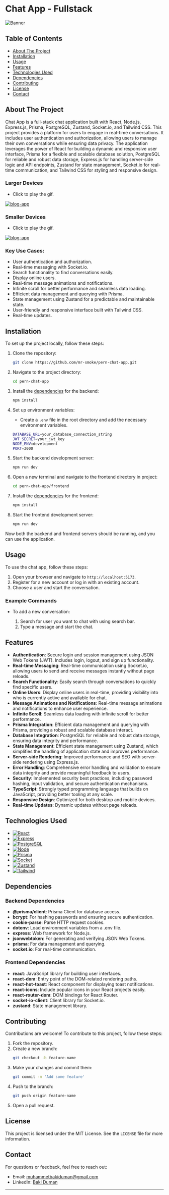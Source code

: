 # Chat App - Fullstack

![Banner](https://i.ibb.co/RP6K7wm/banner.png)

## Table of Contents

- [About The Project](#about-the-project)
- [Installation](#installation)
- [Usage](#usage)
- [Features](#features)
- [Technologies Used](#technologies-used)
- [Dependencies](#dependencies)
- [Contributing](#contributing)
- [License](#license)
- [Contact](#contact)

## About The Project

Chat App is a full-stack chat application built with React, Node.js, Express.js, Prisma, PostgreSQL, Zustand, Socket.io, and Tailwind CSS. This project provides a platform for users to engage in real-time conversations. It includes user authentication and authorization, allowing users to manage their own conversations while ensuring data privacy. The application leverages the power of React for building a dynamic and responsive user interface, Prisma for a flexible and scalable database solution, PostgreSQL for reliable and robust data storage, Express.js for handling server-side logic and API endpoints, Zustand for state management, Socket.io for real-time communication, and Tailwind CSS for styling and responsive design.

### Larger Devices

- Click to play the gif.

<a href="https://i.ibb.co/gdyNSsB/chat-app.gif" target="_blank"><img src="https://i.ibb.co/kJKj4YW/chat-app.gif" alt="blog-app" border="0" /></a>

### Smaller Devices

- Click to play the gif.

<a href="https://i.ibb.co/GMBGfZQ/mobile-chat-app.gif" target="_blank"><img src="https://i.ibb.co/gWHQb0Z/mobile-chat-app.gif" alt="blog-app" border="0" /></a>

### Key Use Cases:

- User authentication and authorization.
- Real-time messaging with Socket.io.
- Search functionality to find conversations easily.
- Display online users.
- Real-time message animations and notifications.
- Infinite scroll for better performance and seamless data loading.
- Efficient data management and querying with Prisma.
- State management using Zustand for a predictable and maintainable state.
- User-friendly and responsive interface built with Tailwind CSS.
- Real-time updates.

## Installation

To set up the project locally, follow these steps:

1. Clone the repository:

   ```bash
   git clone https://github.com/mr-smoke/pern-chat-app.git
   ```

2. Navigate to the project directory:

   ```bash
   cd pern-chat-app
   ```

3. Install the [dependencies](#dependencies) for the backend:

   ```bash
   npm install
   ```

4. Set up environment variables:

   - Create a `.env` file in the root directory and add the necessary environment variables.

   ```bash
   DATABASE_URL=your_database_connection_string
   JWT_SECRET=your_jwt_key
   NODE_ENV=development
   PORT=3000
   ```

5. Start the backend development server:

   ```bash
   npm run dev
   ```

6. Open a new terminal and navigate to the frontend directory in project:

   ```bash
   cd pern-chat-app/frontend
   ```

7. Install the [dependencies](#dependencies) for the frontend:

   ```bash
   npm install
   ```

8. Start the frontend development server:

   ```bash
   npm run dev
   ```

Now both the backend and frontend servers should be running, and you can use the application.

## Usage

To use the chat app, follow these steps:

1. Open your browser and navigate to `http://localhost:5173`.
2. Register for a new account or log in with an existing account.
3. Choose a user and start the conversation.

### Example Commands

- To add a new conversation:

  1. Search for user you want to chat with using search bar.
  2. Type a message and start the chat.

## Features

- **Authentication**: Secure login and session management using JSON Web Tokens (JWT). Includes login, logout, and sign up functionality.
- **Real-time Messaging**: Real-time communication using Socket.io, allowing users to send and receive messages instantly without page reloads.
- **Search Functionality**: Easily search through conversations to quickly find specific users.
- **Online Users**: Display online users in real-time, providing visibility into who is currently active and available for chat.
- **Message Animations and Notifications**: Real-time message animations and notifications to enhance user experience.
- **Infinite Scroll**: Seamless data loading with infinite scroll for better performance.
- **Prisma Integration**: Efficient data management and querying with Prisma, providing a robust and scalable database interact.
- **Database Integration**: PostgreSQL for reliable and robust data storage, ensuring data integrity and performance.
- **State Management**: Efficient state management using Zustand, which simplifies the handling of application state and improves performance.
- **Server-side Rendering**: Improved performance and SEO with server-side rendering using Express.js.
- **Error Handling**: Comprehensive error handling and validation to ensure data integrity and provide meaningful feedback to users.
- **Security**: Implemented security best practices, including password hashing, input validation, and secure authentication mechanisms.
- **TypeScript**: Strongly typed programming language that builds on JavaScript, providing better tooling at any scale.
- **Responsive Design**: Optimized for both desktop and mobile devices.
- **Real-time Updates**: Dynamic updates without page reloads.

## Technologies Used

- [![React][React.js]][React-url]
- [![Express][Express.js]][Express-url]
- [![PostgreSQL][PostgreSQL]][PostgreSQL-url]
- [![Node][Node.js]][Node-url]
- [![Prisma][Prisma]][Prisma-url]
- [![Socket][Socket.io]][Socket-url]
- [![Zustand][Zustand]][Zustand-url]
- [![Tailwind][Tailwind.css]][Tailwind-url]

## Dependencies

### Backend Dependencies

- **@prisma/client**: Prisma Client for database access.
- **bcrypt**: For hashing passwords and ensuring secure authentication.
- **cookie-parse**: Parse HTTP request cookies.
- **dotenv**: Load environment variables from a .env file.
- **express**: Web framework for Node.js.
- **jsonwebtoken**: For generating and verifying JSON Web Tokens.
- **prisma**: For data management and querying.
- **socket.io**: For real-time communication.

### Frontend Dependencies

- **react**: JavaScript library for building user interfaces.
- **react-dom**: Entry point of the DOM-related rendering paths.
- **react-hot-toast**: React component for displaying toast notifications.
- **react-icons**: Include popular icons in your React projects easily.
- **react-router-dom**: DOM bindings for React Router.
- **socket-io-client**: Client library for Socket.io.
- **zustand**: State management library.

## Contributing

Contributions are welcome! To contribute to this project, follow these steps:

1. Fork the repository.
2. Create a new branch:
   ```bash
   git checkout -b feature-name
   ```
3. Make your changes and commit them:
   ```bash
   git commit -m 'Add some feature'
   ```
4. Push to the branch:
   ```bash
   git push origin feature-name
   ```
5. Open a pull request.

## License

This project is licensed under the MIT License. See the `LICENSE` file for more information.

## Contact

For questions or feedback, feel free to reach out:

- Email: [muhammetbakiduman@gmail.com](mailto:muhammetbakiduman@gmail.com)
- LinkedIn: [Baki Duman](https://www.linkedin.com/in/muhammet-baki-duman-019451195/)

---

[React.js]: https://img.shields.io/badge/react-000000?style=for-the-badge&logo=react&logoColor=white
[React-url]: https://react.dev
[Express.js]: https://img.shields.io/badge/express-20232A?style=for-the-badge&logo=express&logoColor=61DAFB
[Express-url]: https://expressjs.com
[PostgreSQL]: https://img.shields.io/badge/postgresql-000000?style=for-the-badge&logo=postgresql&logoColor=white
[PostgreSQL-url]: https://www.postgresql.org
[Node.js]: https://img.shields.io/badge/nodejs-20232A?style=for-the-badge&logo=nodedotjs&logoColor=61DAFB
[Node-url]: https://nodejs.org/en
[Prisma]: https://img.shields.io/badge/prisma-000000?style=for-the-badge&logo=prisma&logoColor=white
[Prisma-url]: https://www.prisma.io
[Socket.io]: https://img.shields.io/badge/Socket.io-20232A?style=for-the-badge&logo=Socket.io&logoColor=61DAFB
[Socket-url]: https://socket.io
[Zustand]: https://img.shields.io/badge/Zustand-000000?style=for-the-badge&logo=Zustand&logoColor=white
[Zustand-url]: https://zustand-demo.pmnd.rs
[Tailwind.css]: https://img.shields.io/badge/tailwindcss-20232A?style=for-the-badge&logo=tailwindcss&logoColor=61DAFB
[Tailwind-url]: https://tailwindcss.com
